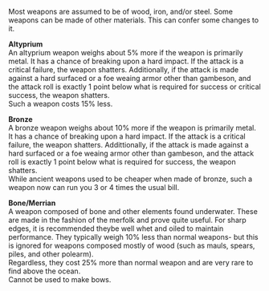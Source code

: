 Most weapons are assumed to be of wood, iron, and/or steel. Some weapons can be made of other materials. This can confer some changes to it.

**Altyprium**  
An altyprium weapon weighs about 5% more if the weapon is primarily metal. It has a chance of breaking upon a hard impact. If the attack is a critical failure, the weapon shatters. Additionally, if the attack is made against a hard surfaced or a foe weaing armor other than gambeson, and the attack roll is exactly 1 point below what is required for success or critical success, the weapon shatters.  
Such a weapon costs 15% less.

**Bronze**  
A bronze weapon weighs about 10% more if the weapon is primarily metal. It has a chance of breaking upon a hard impact. If the attack is a critical failure, the weapon shatters. Addittionally, if the attack is made against a hard surfaced or a foe weaing armor other than gambeson, and the attack roll is exactly 1 point below what is required for success, the weapon shatters.  
While ancient weapons used to be cheaper when made of bronze, such a weapon now can run you 3 or 4 times the usual bill.

**Bone/Merrian**  
A weapon composed of bone and other elements found underwater. These are made in the fashion of the merfolk and prove quite useful. For sharp edges, it is recommended theybe well whet and oiled to maintain performance. They typically weigh 10% less than normal weapons- but this is ignored for weapons composed mostly of wood (such as mauls, spears, piles, and other polearm).  
Regardless, they cost 25% more than normal weapon and are very rare to find above the ocean.  
Cannot be used to make bows.
 